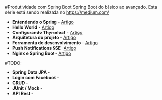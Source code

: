 
#Produtividade com Spring Boot
    Spring Boot do básico ao avançado.
    Esta série está sendo realizada no https://medium.com/
    
    
* <b>Entendendo o Spring</b> - [Artigo](https://medium.com/@josevieiraneto/entendendo-o-spring-86412101494b#.fahejvytk)
* <b>Hello World</b> - [Artigo](https://medium.com/@josevieiraneto/produtividade-com-spring-boot-54b624e5248b#.wba4ckiaj)
* <b>Configurando Thymeleaf</b> - [Artigo](https://medium.com/@josevieiraneto/produtividade-com-spring-boot-2-2a47c8979bc8#.36zzqutnw)
* <b> Arquitetura do projeto </b> - [Artigo](https://medium.com/@oandersonbm/spring-boot-estrutura-do-c%C3%B3digo-5fafa2f39f5d#.tst8fva3o)
* <b> Ferramenta de desenvolvimento </b> - [Artigo](https://medium.com/@oandersonbm/spring-boot-developer-tools-bbac76a4742f#.mqk1s47i9)
* <b> Push Notifications SSE </b> -[Artigo](https://medium.com/@josevieiraneto/push-notifications-com-server-sent-events-spring-boot-c2b7ee6febe9#.pacf3seh3)
* <b> Nginx e Spring Boot </b> - [Artigo](https://medium.com/@josevieiraneto/nginx-e-spring-boot-ecfb9575433e)


#TODO:
* <b> Spring Data JPA </b> -
* <b> Login com Facebook </b> -
* <b> CRUD </b> -
* <b> JUnit / Mock </b> -
* <b> API Rest </b> -
